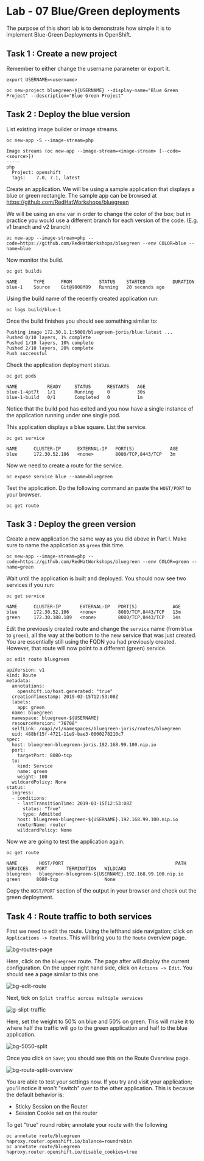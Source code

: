 # Lab - 07 Blue/Green deployments

The purpose of this short lab is to demonstrate how simple it is to
implement Blue-Green Deployments in OpenShift.

## Task 1 : Create a new project

Remember to either change the username parameter or export it.

```
export USERNAME=<username>
```

```
oc new-project bluegreen-${USERNAME} --display-name="Blue Green Project" --description="Blue Green Project"
```

## Task 2 : Deploy the blue version

List existing image builder or image streams.

```
oc new-app -S --image-stream=php

Image streams (oc new-app --image-stream=<image-stream> [--code=<source>])
-----
php
  Project: openshift
  Tags:    7.0, 7.1, latest
```

Create an application. We will be using a sample application that displays a blue or green
rectangle. The sample app can be browsed at
https://github.com/RedHatWorkshops/bluegreen

We will be using an env var in order to change the color of the box; but
in practice you would use a different branch for each version of the
code. (E.g. v1 branch and v2 branch)

```
oc new-app --image-stream=php --code=https://github.com/RedHatWorkshops/bluegreen --env COLOR=blue --name=blue
```

Now monitor the build.

```
oc get builds

NAME      TYPE      FROM          STATUS    STARTED          DURATION
blue-1    Source    Git@9008f89   Running   20 seconds ago   
```

Using the build name of the recently created application run:

```
oc logs build/blue-1
```

Once the build finishes you should see something similar to:

```
Pushing image 172.30.1.1:5000/bluegreen-joris/blue:latest ...
Pushed 0/10 layers, 1% complete
Pushed 1/10 layers, 10% complete
Pushed 2/10 layers, 20% complete
Push successful
```

Check the application deployment status.

```
oc get pods

NAME           READY     STATUS      RESTARTS   AGE
blue-1-4pt7t   1/1       Running     0          30s
blue-1-build   0/1       Completed   0          1m
```

Notice that the build pod has exited and you now have a single instance
of the application running under one single pod.

This application displays a blue square. List the service.

```
oc get service

NAME      CLUSTER-IP      EXTERNAL-IP   PORT(S)             AGE
blue      172.30.52.106   <none>        8080/TCP,8443/TCP   3m
```

Now we need to create a route for the service.

```
oc expose service blue --name=bluegreen
```

Test the application. Do the following command an paste the `HOST/PORT` to your
browser.

```
oc get route
```

## Task 3 : Deploy the green version

Create a new application the same way as you did above in Part I. Make
sure to name the application as `green` this time.

```
oc new-app --image-stream=php --code=https://github.com/RedHatWorkshops/bluegreen --env COLOR=green --name=green
```

Wait until the application is built and deployed. You should now see
two services if you run:

```
oc get service

NAME      CLUSTER-IP       EXTERNAL-IP   PORT(S)             AGE
blue      172.30.52.106    <none>        8080/TCP,8443/TCP   13m
green     172.30.188.189   <none>        8080/TCP,8443/TCP   14s
```

Edit the previously created route and change the `service` name (from
`blue` to `green`), all the way at the bottom to the new service that
was just created. You are essentially still using the FQDN you had
previously created. However, that route will now point to a different
(green) service.

```
oc edit route bluegreen

apiVersion: v1
kind: Route
metadata:
  annotations:
    openshift.io/host.generated: "true"
  creationTimestamp: 2019-03-15T12:53:08Z
  labels:
    app: green
  name: bluegreen
  namespace: bluegreen-${USERNAME}
  resourceVersion: "76708"
  selfLink: /oapi/v1/namespaces/bluegreen-joris/routes/bluegreen
  uid: 488bf15f-4721-11e9-bae3-0800278210c7
spec:
  host: bluegreen-bluegreen-joris.192.168.99.100.nip.io
  port:
    targetPort: 8080-tcp
  to:
    kind: Service
    name: green
    weight: 100
  wildcardPolicy: None
status:
  ingress:
  - conditions:
    - lastTransitionTime: 2019-03-15T12:53:08Z
      status: "True"
      type: Admitted
    host: bluegreen-bluegreen-${USERNAME}.192.168.99.100.nip.io
    routerName: router
    wildcardPolicy: None
```

Now we are going to test the application again.

```
oc get route

NAME        HOST/PORT                                         PATH      SERVICES   PORT       TERMINATION   WILDCARD
bluegreen   bluegreen-bluegreen-${USERNAME}.192.168.99.100.nip.io             green      8080-tcp                 None
```

Copy the `HOST/PORT` section of the output in your browser and check out the green
deployment.

## Task 4 : Route traffic to both services

First we need to edit the route. Using the lefthand side navigation; click on
`Applications -> Routes`. This will bring you to the `Route` overview page.

![bg-routes-page](../images/bg-routes-page.png "bg-routes-page")

Here, click on the  `bluegreen` route. The page after will display the current configuration.
On the upper right hand side, click on `Actions -> Edit`. You should see a page similar to
this one.

![bg-edit-route](../images/bg-edit-route.png "bg-edit-route")

Next, tick on `Split traffic across multiple services`

![g-slipt-traffic](../images/bg-slipt-traffic.png "g-slipt-traffic")

Here, set the weight to 50% on blue and 50% on green. This will make it to where half the
traffic will go to the green application and half to the blue application.

![bg-5050-split](../images/bg-5050-split.png "bg-5050-split")

Once you click on `Save`; you should see this on the Route Overview page.

![bg-route-split-overview](../images/bg-route-split-overview.png "bg-route-split-overview")

You are able to test your settings now. If you try and visit your application; you'll notice it won't "switch" over
to the other application. This is because the default behavior is:

* Sticky Session on the Router
* Session Cookie set on the router

To get "true" round robin; annotate your route with the following

```
oc annotate route/bluegreen haproxy.router.openshift.io/balance=roundrobin
oc annotate route/bluegreen haproxy.router.openshift.io/disable_cookies=true
```
